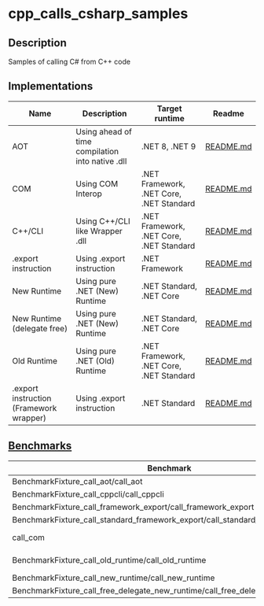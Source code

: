 # cpp_calls_csharp_samples

## Description

Samples of calling C# from C++ code

## Implementations

| Name                                    | Description                                      | Target runtime                           | Readme                                       |
|-----------------------------------------|--------------------------------------------------|------------------------------------------|----------------------------------------------|
| AOT                                     | Using ahead of time compilation into native .dll | .NET 8, .NET 9                           | [README.md](./src/aot)                       |
| COM                                     | Using COM Interop                                | .NET Framework, .NET Core, .NET Standard | [README.md](./src/com)                       |
| C++/CLI                                 | Using C++/CLI like Wrapper .dll                  | .NET Framework, .NET Core, .NET Standard | [README.md](./src/cpp_cli)                   |
| .export instruction                     | Using .export instruction                        | .NET Framework                           | [README.md](./src/framework_export)          |
| New Runtime                             | Using pure .NET (New) Runtime                    | .NET Standard, .NET Core                 | [README.md](./src/new_runtime)               |
| New Runtime (delegate free)             | Using pure .NET (New) Runtime                    | .NET Standard, .NET Core                 | [README.md](./src/new_runtime_delegate_free) |
| Old Runtime                             | Using pure .NET (Old) Runtime                    | .NET Framework, .NET Core, .NET Standard | [README.md](./src/old_runtime)               |
| .export instruction (Framework wrapper) | Using .export instruction                        | .NET Standard                            | [README.md](./src/standard_framework_export) |

## [Benchmarks](./src/benchmark)

| Benchmark                                                                      | Time      | CPU       | Iterations |
|--------------------------------------------------------------------------------|-----------|-----------|------------|
| BenchmarkFixture_call_aot/call_aot                                             | 4.04 ns   | 3.77 ns   | 186666667  |
| BenchmarkFixture_call_cppcli/call_cppcli                                       | 7.81 ns   | 7.85 ns   | 89600000   |
| BenchmarkFixture_call_framework_export/call_framework_export                   | 5.11 ns   | 5.02 ns   | 112000000  |
| BenchmarkFixture_call_standard_framework_export/call_standard_framework_export | 6.29 ns   | 6.14 ns   | 112000000  |
| call_com                                                                       | 141065 ns | 107422 ns | 6400       |
| BenchmarkFixture_call_old_runtime/call_old_runtime                             | 1257 ns   | 1245 ns   | 640000     |
| BenchmarkFixture_call_new_runtime/call_new_runtime                             | 146 ns    | 140 ns    | 5600000    |
| BenchmarkFixture_call_free_delegate_new_runtime/call_free_delegate_new_runtime | 113 ns    | 107 ns    | 6400000    |
